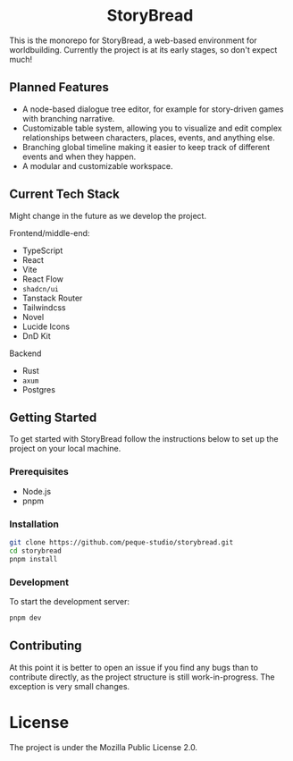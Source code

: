 <h1 align="center">StoryBread</h1>

This is the monorepo for StoryBread, a web-based environment for worldbuilding.
Currently the project is at its early stages, so don't expect much!

## Planned Features

- A node-based dialogue tree editor, for example for story-driven games with branching narrative.
- Customizable table system, allowing you to visualize and edit complex relationships between characters, places, events, and anything else.
- Branching global timeline making it easier to keep track of different events and when they happen.
- A modular and customizable workspace.

## Current Tech Stack

Might change in the future as we develop the project.

Frontend/middle-end:

- TypeScript
- React
- Vite
- React Flow
- `shadcn/ui`
- Tanstack Router
- Tailwindcss
- Novel
- Lucide Icons
- DnD Kit

Backend

- Rust
- `axum`
- Postgres

## Getting Started

To get started with StoryBread follow the instructions below to set up the project on your local machine.

### Prerequisites

- Node.js
- pnpm

### Installation

```bash
git clone https://github.com/peque-studio/storybread.git
cd storybread
pnpm install
```

### Development

To start the development server:
```bash
pnpm dev
```

## Contributing

At this point it is better to open an issue if you find any bugs than to contribute directly, as the project structure is still work-in-progress. The exception is very small changes.

# License

The project is under the Mozilla Public License 2.0.
